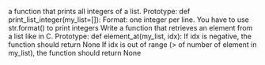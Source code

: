 a function that prints all integers of a list.
         Prototype: def print_list_integer(my_list=[]):
         Format: one integer per line.
         You have to use str.format() to print integers
Write a function that retrieves an element from a list like in C.
         Prototype: def element_at(my_list, idx):
         If idx is negative, the function should return None
         If idx is out of range (> of number of element in my_list), the function should return None

